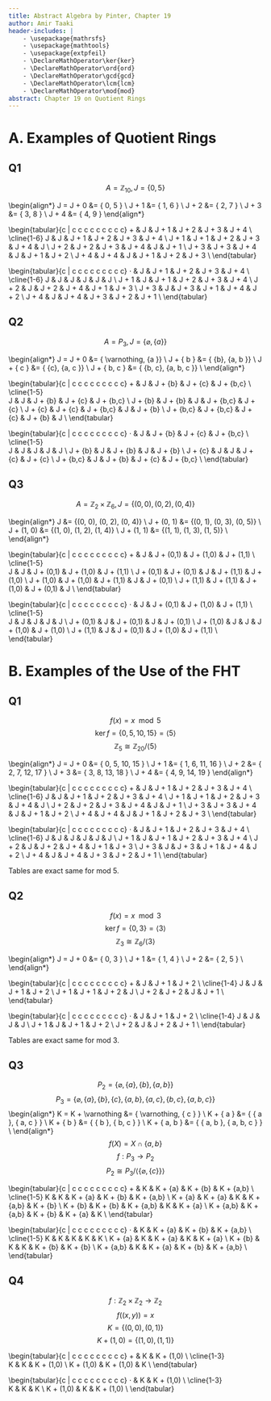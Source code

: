 ```yaml
---
title: Abstract Algebra by Pinter, Chapter 19
author: Amir Taaki
header-includes: |
    - \usepackage{mathrsfs}
    - \usepackage{mathtools}
    - \usepackage{extpfeil}
    - \DeclareMathOperator\ker{ker}
    - \DeclareMathOperator\ord{ord}
    - \DeclareMathOperator\gcd{gcd}
    - \DeclareMathOperator\lcm{lcm}
    - \DeclareMathOperator\mod{mod}
abstract: Chapter 19 on Quotient Rings
---
```


# A. Examples of Quotient Rings

## Q1

$$A = \mathbb{Z}_{10}, J = \{ 0, 5 \}$$

\begin{align*}
J = J + 0 &= \{ 0, 5 \} \\
J + 1 &= \{ 1, 6 \} \\
J + 2 &= \{ 2, 7 \} \\
J + 3 &= \{ 3, 8 \} \\
J + 4 &= \{ 4, 9 \}
\end{align*}

\begin{tabular}{c | c c c c c c c c c}
    $+$ & J   & J + 1 & J + 2 & J + 3 & J + 4 \\
    \cline{1-6}
J     &   J   & J + 1 & J + 2 & J + 3 & J + 4 \\
J + 1 & J + 1 & J + 2 & J + 3 & J + 4 & J     \\
J + 2 & J + 2 & J + 3 & J + 4 & J     & J + 1 \\
J + 3 & J + 3 & J + 4 & J     & J + 1 & J + 2 \\
J + 4 & J + 4 & J     & J + 1 & J + 2 & J + 3 \\
\end{tabular}

\begin{tabular}{c | c c c c c c c c c}
$\cdot$ & J   & J + 1 & J + 2 & J + 3 & J + 4 \\
    \cline{1-6}
J     &   J   & J     & J     & J     & J     \\
J + 1 & J     & J + 1 & J + 2 & J + 3 & J + 4 \\
J + 2 & J     & J + 2 & J + 4 & J + 1 & J + 3 \\
J + 3 & J     & J + 3 & J + 1 & J + 4 & J + 2 \\
J + 4 & J     & J + 4 & J + 3 & J + 2 & J + 1 \\
\end{tabular}

## Q2

$$A = P_3, J = \{ \varnothing, \{a\}\}$$

\begin{align*}
J = J + 0 &= \{ \varnothing, \{a \}\} \\
J + \{ b \} &= \{ \{b\}, \{a, b \}\} \\
J + \{ c \} &= \{ \{c\}, \{a, c \}\} \\
J + \{ b, c \} &= \{ \{b, c\}, \{a, b, c \}\} \\
\end{align*}

\begin{tabular}{c | c c c c c c c c c}
    $+$ &       J         & J + \{b\}   & J + \{c\}   & J + \{b,c\} \\
    \cline{1-5}    
J           &   J         & J + \{b\}   & J + \{c\}   & J + \{b,c\} \\
J + \{b\}   & J + \{b\}   & J           & J + \{b,c\} & J + \{c\}   \\
J + \{c\}   & J + \{c\}   & J + \{b,c\} & J           & J + \{b\}   \\
J + \{b,c\} & J + \{b,c\} & J + \{c\}   & J + \{b\}   & J           \\
\end{tabular}

\begin{tabular}{c | c c c c c c c c c}
$\cdot$ &       J         & J + \{b\}   & J + \{c\}   & J + \{b,c\} \\
    \cline{1-5}    
J           & J           & J           & J           & J           \\
J + \{b\}   & J           & J + \{b\}   & J           & J + \{b\}   \\
J + \{c\}   & J           & J           & J + \{c\}   & J + \{c\}   \\
J + \{b,c\} & J           & J + \{b\}   & J + \{c\}   & J + \{b,c\} \\
\end{tabular}

## Q3

$$A = \mathbb{Z}_2 \times \mathbb{Z}_6, J = \{(0, 0), (0, 2), (0, 4)\}$$

\begin{align*}
J &= \{(0, 0), (0, 2), (0, 4)\} \\
J + (0, 1) &= \{(0, 1), (0, 3), (0, 5)\} \\
J + (1, 0) &= \{(1, 0), (1, 2), (1, 4)\} \\
J + (1, 1) &= \{(1, 1), (1, 3), (1, 5)\} \\
\end{align*}

\begin{tabular}{c | c c c c c c c c c}
    $+$ &       J         & J + (0,1)   & J + (1,0)   & J + (1,1)   \\
    \cline{1-5}    
J           &   J         & J + (0,1)   & J + (1,0)   & J + (1,1)   \\
J + (0,1)   & J + (0,1)   & J           & J + (1,1)   & J + (1,0)   \\
J + (1,0)   & J + (1,0)   & J + (1,1)   & J           & J + (0,1)   \\
J + (1,1)   & J + (1,1)   & J + (1,0)   & J + (0,1)   & J           \\
\end{tabular}

\begin{tabular}{c | c c c c c c c c c}
$\cdot$ &       J         & J + (0,1)   & J + (1,0)   & J + (1,1)   \\
    \cline{1-5}    
J           &   J         & J           & J           & J           \\
J + (0,1)   & J           & J + (0,1)   & J           & J + (0,1)   \\
J + (1,0)   & J           & J           & J + (1,0)   & J + (1,0)   \\
J + (1,1)   & J           & J + (0,1)   & J + (1,0)   & J + (1,1)   \\
\end{tabular}

# B. Examples of the Use of the FHT

## Q1

$$f(x) = x \mod 5$$
$$\ker f = \{ 0, 5, 10, 15 \} = \langle 5 \rangle$$
$$\mathbb{Z}_5 \cong \mathbb{Z}_{20} / \langle 5 \rangle$$

\begin{align*}
J = J + 0 &= \{ 0, 5, 10, 15 \} \\
J + 1 &= \{ 1, 6, 11, 16 \} \\
J + 2 &= \{ 2, 7, 12, 17 \} \\
J + 3 &= \{ 3, 8, 13, 18 \} \\
J + 4 &= \{ 4, 9, 14, 19 \}
\end{align*}

\begin{tabular}{c | c c c c c c c c c}
    $+$ & J   & J + 1 & J + 2 & J + 3 & J + 4 \\
    \cline{1-6}
J     &   J   & J + 1 & J + 2 & J + 3 & J + 4 \\
J + 1 & J + 1 & J + 2 & J + 3 & J + 4 & J     \\
J + 2 & J + 2 & J + 3 & J + 4 & J     & J + 1 \\
J + 3 & J + 3 & J + 4 & J     & J + 1 & J + 2 \\
J + 4 & J + 4 & J     & J + 1 & J + 2 & J + 3 \\
\end{tabular}

\begin{tabular}{c | c c c c c c c c c}
$\cdot$ & J   & J + 1 & J + 2 & J + 3 & J + 4 \\
    \cline{1-6}
J     &   J   & J     & J     & J     & J     \\
J + 1 & J     & J + 1 & J + 2 & J + 3 & J + 4 \\
J + 2 & J     & J + 2 & J + 4 & J + 1 & J + 3 \\
J + 3 & J     & J + 3 & J + 1 & J + 4 & J + 2 \\
J + 4 & J     & J + 4 & J + 3 & J + 2 & J + 1 \\
\end{tabular}

Tables are exact same for mod 5.

## Q2

$$f(x) = x \mod 3$$
$$\ker f = \{ 0, 3 \} = \langle 3 \rangle$$
$$\mathbb{Z}_3 \cong \mathbb{Z}_6 / \langle 3 \rangle$$

\begin{align*}
J = J + 0 &= \{ 0, 3 \} \\
J + 1 &= \{ 1, 4 \} \\
J + 2 &= \{ 2, 5 \} \\
\end{align*}

\begin{tabular}{c | c c c c c c c c c}
    $+$ & J   & J + 1 & J + 2 \\
    \cline{1-4}
J     &   J   & J + 1 & J + 2 \\
J + 1 & J + 1 & J + 2 & J  \\
J + 2 & J + 2 & J     & J + 1 \\
\end{tabular}

\begin{tabular}{c | c c c c c c c c c}
$\cdot$ & J   & J + 1 & J + 2 \\
    \cline{1-4}
J     &   J   & J     & J     \\
J + 1 & J     & J + 1 & J + 2 \\
J + 2 & J     & J + 2 & J + 1 \\
\end{tabular}

Tables are exact same for mod 3.

## Q3

$$P_2 = \{ \varnothing, \{a\}, \{b\}, \{a, b\}\}$$
$$P_3 = \{ \varnothing, \{a\}, \{b\}, \{c\}, \{a,b\}, \{a,c\}, \{b,c\}, \{a,b,c\} \}$$
\begin{align*}
K = K + \varnothing &= \{ \varnothing, \{ c \} \} \\
K + \{ a \} &= \{ \{ a \}, \{ a, c \} \} \\
K + \{ b \} &= \{ \{ b \}, \{ b, c \} \} \\
K + \{ a, b \} &= \{ \{ a, b \}, \{ a, b, c \} \} \\
\end{align*}
$$f(X) = X \cap \{ a, b \}$$
$$f : P_3 \rightarrow P_2$$
$$P_2 \cong P_3 / \langle \{ \varnothing, \{ c \} \} \rangle$$

\begin{tabular}{c | c c c c c c c c c}
    $+$     & K           & K + \{a\}   & K + \{b\}   & K + \{a,b\} \\
    \cline{1-5}
K           &   K         & K + \{a\}   & K + \{b\}   & K + \{a,b\} \\
K + \{a\}   & K + \{a\}   & K           & K + \{a,b\} & K + \{b\}   \\
K + \{b\}   & K + \{b\}   & K + \{a,b\} & K           & K + \{a\}   \\
K + \{a,b\} & K + \{a,b\} & K + \{b\}   & K + \{a\}   & K           \\
\end{tabular}

\begin{tabular}{c | c c c c c c c c c}
$\cdot$     & K           & K + \{a\}   & K + \{b\}   & K + \{a,b\} \\
    \cline{1-5}
K           & K           & K           & K           & K           \\
K + \{a\}   & K           & K + \{a\}   & K           & K + \{a\}   \\
K + \{b\}   & K           & K           & K + \{b\}   & K + \{b\}   \\
K + \{a,b\} & K           & K + \{a\}   & K + \{b\}   & K + \{a,b\} \\
\end{tabular}

## Q4

$$f: \mathbb{Z}_2 \times \mathbb{Z}_2 \rightarrow \mathbb{Z}_2$$
$$f((x, y)) = x$$
$$K = \{ (0,0), (0, 1) \}$$
$$K + (1, 0) = \{ (1,0), (1,1) \}$$

\begin{tabular}{c | c c c c c c c c c}
    $+$     & K           & K + (1,0) \\
    \cline{1-3}                
K           &   K         & K + (1,0) \\
K + (1,0)   & K + (1,0)   & K         \\
\end{tabular}

\begin{tabular}{c | c c c c c c c c c}
$\cdot$     & K           & K + (1,0) \\
    \cline{1-3}                
K           &   K         & K         \\
K + (1,0)   & K           & K + (1,0) \\
\end{tabular}

